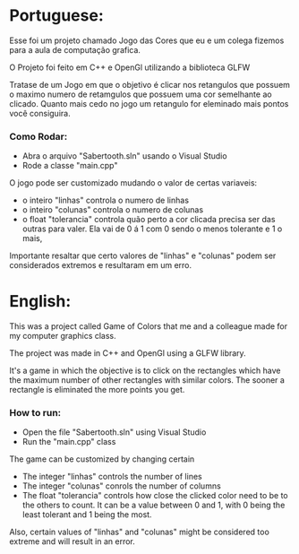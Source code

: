 # **Portuguese**:

Esse foi um projeto chamado Jogo das Cores que eu e um colega fizemos para a aula de computação grafica.

O Projeto foi feito em C++ e OpenGl utilizando a biblioteca GLFW

Tratase de um Jogo em que o objetivo é clicar nos retangulos que possuem o maximo numero de retamgulos que possuem uma cor semelhante ao clicado.
Quanto mais cedo no jogo um retangulo for eleminado mais pontos você consiguira.

### Como Rodar:

- Abra o arquivo "Sabertooth.sln" usando o Visual Studio
- Rode a classe "main.cpp"

O jogo pode ser customizado mudando o valor de certas variaveis:

- o inteiro "linhas" controla o numero de linhas
- o inteiro "colunas" controla o numero de colunas
- o float "tolerancia" controla quão perto a cor clicada precisa ser das outras para valer. Ela vai de 0 á 1 com 0 sendo o menos tolerante e 1 o mais,

Importante resaltar que certo valores de "linhas" e "colunas" podem ser considerados extremos e resultaram em um erro.



# **English**:

This was a project called Game of Colors that me and a colleague made for my computer graphics class.

The project was made in C++ and OpenGl using a GLFW library.

It's a game in which the objective is to click on the rectangles which have the maximum number of other rectangles with similar colors.
The sooner a rectangle is eliminated the more points you get.

### How to run:

- Open the file "Sabertooth.sln" using Visual Studio
- Run the "main.cpp" class

The game can be customized by changing certain 

- The integer "linhas" controls the number of lines
- The integer "colunas" conrols the number of columns
- The float "tolerancia" controls how close the clicked color need to be to the others to count. It can be a value between 0 and 1, with 0 being the least tolerant and 1 being the most.

Also, certain values of "linhas" and "colunas" might be considered too extreme and will result in an error.

